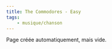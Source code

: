 ```yaml
---
title: The Commodores - Easy
tags:
    - musique/chanson
---
```


Page créée automatiquement, mais vide.
